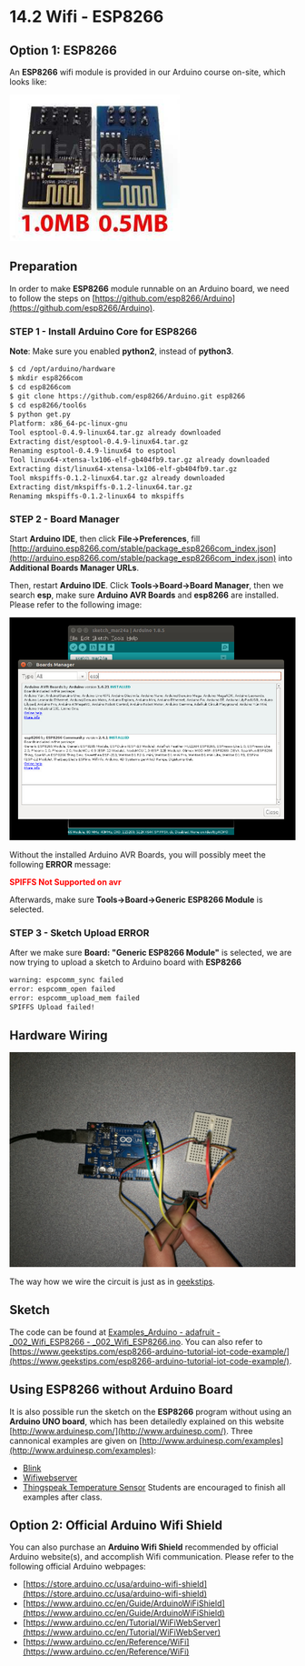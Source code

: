 # 14.2 Wifi - ESP8266


## Option 1: ESP8266

An **ESP8266** wifi module is provided in our Arduino course on-site, which looks like:

![Image](../../Examples/arduinesp/espressif_esp8266.jpg)


## Preparation

In order to make **ESP8266** module runnable on an Arduino board, we need to follow the steps on 
[https://github.com/esp8266/Arduino](https://github.com/esp8266/Arduino).


### STEP 1 - Install Arduino Core for ESP8266
**Note**: Make sure you enabled **python2**, instead of **python3**.
```
$ cd /opt/arduino/hardware
$ mkdir esp8266com
$ cd esp8266com
$ git clone https://github.com/esp8266/Arduino.git esp8266
$ cd esp8266/tool6s
$ python get.py
Platform: x86_64-pc-linux-gnu
Tool esptool-0.4.9-linux64.tar.gz already downloaded
Extracting dist/esptool-0.4.9-linux64.tar.gz
Renaming esptool-0.4.9-linux64 to esptool
Tool linux64-xtensa-lx106-elf-gb404fb9.tar.gz already downloaded
Extracting dist/linux64-xtensa-lx106-elf-gb404fb9.tar.gz
Tool mkspiffs-0.1.2-linux64.tar.gz already downloaded
Extracting dist/mkspiffs-0.1.2-linux64.tar.gz
Renaming mkspiffs-0.1.2-linux64 to mkspiffs
```


### STEP 2 - Board Manager
Start **Arduino IDE**, then click **File->Preferences**, fill [http://arduino.esp8266.com/stable/package_esp8266com_index.json](http://arduino.esp8266.com/stable/package_esp8266com_index.json) into **Additional Boards Manager URLs**.

Then, restart **Arduino IDE**. Click **Tools->Board->Board Manager**, then we search **esp**, make sure **Arduino AVR Boards** and **esp8266** are installed. Please refer to the following image:

![Image](../../Examples/arduinesp/ArduinoESP8266.jpg)

Without the installed Arduino AVR Boards, you will possibly meet the following **ERROR** message:

**<span style="color:red">SPIFFS Not Supported on avr</span>**

Afterwards, make sure **Tools->Board->Generic ESP8266 Module** is selected. 


### STEP 3 - Sketch Upload ERROR
After we make sure **Board: "Generic ESP8266 Module"** is selected, we are now trying to upload a sketch to Arduino board with **ESP8266** 
```
warning: espcomm_sync failed
error: espcomm_open failed
error: espcomm_upload_mem failed
SPIFFS Upload failed!
```


## Hardware Wiring
![Image](../../Examples/arduinesp/002_wifi_esp8266.jpg)

The way how we wire the circuit is just as in [geekstips](https://www.geekstips.com/wp-content/uploads/2016/12/ESP8266-WiFi-ESP-01-aansluiten-via-Arduino.jpg).

## Sketch
The code can be found at [Examples_Arduino - adafruit - _002_Wifi_ESP8266 - _002_Wifi_ESP8266.ino](https://github.com/LongerVisionRobot/Examples_Arduino/blob/master/howtomechatronics/_002_Wifi_ESP8266/_002_Wifi_ESP8266.ino).
You can also refer to [https://www.geekstips.com/esp8266-arduino-tutorial-iot-code-example/](https://www.geekstips.com/esp8266-arduino-tutorial-iot-code-example/).




## Using ESP8266 without Arduino Board

It is also possible run the sketch on the **ESP8266** program without using an **Arduino UNO board**, which has been detailedly explained on this website [http://www.arduinesp.com/](http://www.arduinesp.com/). Three cannonical examples are given on [http://www.arduinesp.com/examples](http://www.arduinesp.com/examples):
* [Blink](http://www.arduinesp.com/blink)
* [Wifiwebserver](http://www.arduinesp.com/wifiwebserver)
* [Thingspeak Temperature Sensor](http://www.arduinesp.com/thingspeak)
Students are encouraged to finish all examples after class.



## Option 2: Official Arduino Wifi Shield

You can also purchase an **Arduino Wifi Shield** recommended by official Arduino website(s), and accomplish Wifi communication. Please refer to the following official Arduino webpages:
* [https://store.arduino.cc/usa/arduino-wifi-shield](https://store.arduino.cc/usa/arduino-wifi-shield)
* [https://www.arduino.cc/en/Guide/ArduinoWiFiShield](https://www.arduino.cc/en/Guide/ArduinoWiFiShield)
* [https://www.arduino.cc/en/Tutorial/WiFiWebServer](https://www.arduino.cc/en/Tutorial/WiFiWebServer)
* [https://www.arduino.cc/en/Reference/WiFi](https://www.arduino.cc/en/Reference/WiFi)

